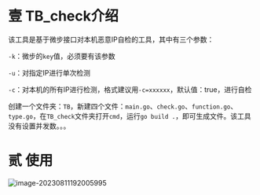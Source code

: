 # 壹 TB_check介绍
该工具是基于微步接口对本机恶意IP自检的工具，其中有三个参数：

`-k`：微步的`key`值，必须要有该参数

`-u`：对指定IP进行单次检测

`-c`：对本机的所有IP进行检测，格式建议用`-c=xxxxxx`，默认值：true，进行自检



创建一个文件夹：`TB`，新建四个文件：`main.go`、`check.go`、`function.go`、`type.go`，在`TB_check`文件夹打开`cmd`，运行`go build .`，即可生成文件。该工具没有设置并发数。。。

# 贰 使用

![image-20230811192005995](image-20230811192005995.png)
